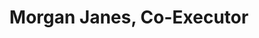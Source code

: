 ---
layout: page
title: Morgan Janes, Co-Executor
description: HST MEMP PhD. Interests at the intersection of cell therapies and drug delivery.
img: /assets/img/morganjanes.png
redirect: https://www.linkedin.com/in/morgan-janes-922669101/
importance: 2
category: [Management Partners]
---